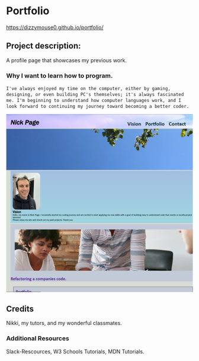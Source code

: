 # Portfolio

https://dizzymouse0.github.io/portfolio/

## Project description: 
A profile page that showcases my previous work.

### Why I want to learn how to program.
    I've always enjoyed my time on the computer, either by gaming, designing, or even building PC's themselves; it's always fascinated me. I'm beginning to understand how computer languages work, and I look forward to continuing my journey toward becoming a better coder.


![This portfolio site showcases my previous work along with a short bio and contact information.](assets/images/portfolio_screenshot.png)

## Credits
Nikki, my tutors, and my wonderful classmates.
### Additional Resources 
Slack-Rescources,
W3 Schools Tutorials,
MDN Tutorials.